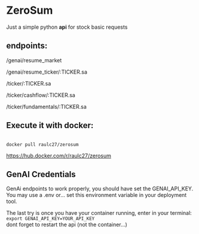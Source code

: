 # ZeroSum

<p>
Just a simple python <b>api</b> for stock basic requests
</p>

## endpoints:

<p> /genai/resume_market</p>
<p> /genai/resume_ticker/:TICKER.sa</p>
<p> /ticker/:TICKER.sa</p>
<p> /ticker/cashflow/:TICKER.sa</p>
<p> /ticker/fundamentals/:TICKER.sa</p>


## Execute it with docker:
<code>
docker pull raulc27/zerosum
</code>

<p> <a href="https://hub.docker.com/r/raulc27/zerosum">https://hub.docker.com/r/raulc27/zerosum</a></p>

## GenAI Credentials
<p>
GenAi endpoints to work properly, you should have set the GENAI_API_KEY. 
You may use a .env or... set this environment variable in your deployment tool.
</p>

<p>
The last try is once you have your container running, enter in your terminal:
<code>
export GENAI_API_KEY=YOUR_API_KEY
</code>
dont forget to restart the api (not the container...)
</p>
